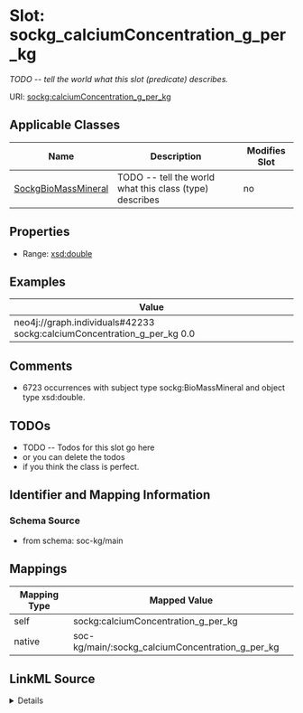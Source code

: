 

# Slot: sockg_calciumConcentration_g_per_kg


_TODO -- tell the world what this slot (predicate) describes._





URI: [sockg:calciumConcentration_g_per_kg](http://www.semanticweb.org/sockg/ontologies/2024/0/soil-carbon-ontology/calciumConcentration_g_per_kg)



<!-- no inheritance hierarchy -->





## Applicable Classes

| Name | Description | Modifies Slot |
| --- | --- | --- |
| [SockgBioMassMineral](../classes/SockgBioMassMineral.md) | TODO -- tell the world what this class (type) describes |  no  |







## Properties

* Range: [xsd:double](http://www.w3.org/2001/XMLSchema#double)






## Examples

| Value |
| --- |
| neo4j://graph.individuals#42233 sockg:calciumConcentration_g_per_kg 0.0 |

## Comments

* 6723 occurrences with subject type sockg:BioMassMineral and object type xsd:double.

## TODOs

* TODO -- Todos for this slot go here
* or you can delete the todos
* if you think the class is perfect.

## Identifier and Mapping Information







### Schema Source


* from schema: soc-kg/main




## Mappings

| Mapping Type | Mapped Value |
| ---  | ---  |
| self | sockg:calciumConcentration_g_per_kg |
| native | soc-kg/main/:sockg_calciumConcentration_g_per_kg |




## LinkML Source

<details>
```yaml
name: sockg_calciumConcentration_g_per_kg
description: TODO -- tell the world what this slot (predicate) describes.
todos:
- TODO -- Todos for this slot go here
- or you can delete the todos
- if you think the class is perfect.
comments:
- 6723 occurrences with subject type sockg:BioMassMineral and object type xsd:double.
examples:
- value: neo4j://graph.individuals#42233 sockg:calciumConcentration_g_per_kg 0.0
from_schema: soc-kg/main
rank: 1000
slot_uri: sockg:calciumConcentration_g_per_kg
alias: sockg_calciumConcentration_g_per_kg
domain_of:
- sockg_BioMassMineral
range: double

```
</details>